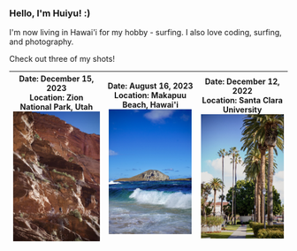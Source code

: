 ### Hello, I'm Huiyu! :)

I'm now living in Hawai'i for my hobby - surfing. I also love coding, surfing, and photography. 

Check out three of my shots!

<!-- <picture>
  <source media="(prefers-color-scheme: dark)" srcset="https://raw.githubusercontent.com/huiyuxie/huiyuxie/output/github-contribution-grid-snake-dark.svg">
  <source media="(prefers-color-scheme: light)" srcset="https://raw.githubusercontent.com/huiyuxie/huiyuxie/output/github-contribution-grid-snake.svg">
  <img alt="github contribution grid snake animation" src="https://raw.githubusercontent.com/huiyuxie/huiyuxie/output/github-contribution-grid-snake.svg">
</picture> -->

| **Date**: December 15, 2023 <br> **Location**: Zion National Park, Utah <br> <img src="./rock.png" alt="rock" width="200"> | **Date**: August 16, 2023 <br> **Location**: Makapuu Beach, Hawai'i <br> <img src="./sea.png" alt="sea" width="150"> | **Date**: December 12, 2022 <br> **Location**: Santa Clara University <br> <img src="./tree.png" alt="tree" width="150"> |
|---|---|---|




<!--
**huiyuxie/huiyuxie** is a ✨ _special_ ✨ repository because its `README.md` (this file) appears on your GitHub profile.

Here are some ideas to get you started:

- 🔭 I’m currently working on ...
- 🌱 I’m currently learning ...
- 👯 I’m looking to collaborate on ...
- 🤔 I’m looking for help with ...
- 💬 Ask me about ...
- 📫 How to reach me: ...
- 😄 Pronouns: ...
- ⚡ Fun fact: ...
-->
